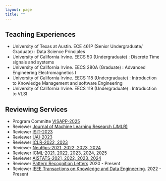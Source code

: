 ```yaml
---
layout: page
title: "" 
---
```


## Teaching Experiences
- University of Texas at Austin. ECE 461P (Senior Undergraduate/ Graduate) : Data Science Principles 
- University of California Irvine. EECS 50 (Undergraduate) : Discrete Time signals and systems 
- University of California Irvine. EECS 280A (Graduate) : Advanced Engineering Electromagnetics I 
- University of California Irvine. EECS 118 (Undergraduate) : Introduction to Knowledge Management and software Engineering 
- University of California Irvine. EECS 119 (Undergraduate) : Introduction to VLSI 
## Reviewing Services 
- Program Committe [VISAPP-2025](https://visapp.scitevents.org/)
- Reviewer [Journal of Machine Learning Research (JMLR)](https://jmlr.org/)
- Reviewer [ISIT-2023](https://isit2023.org/)
- Reviewer [UAI-2023](https://www.auai.org/)
- Reviewer [ICLR-2022, 2023](https://iclr.cc/)
- Reviewer [NeuRips-2021, 2022, 2023, 2024](https://nips.cc/)
- Reviewer [ICML-2021, 2022, 2023, 2024, 2025](https://icml.cc/)
- Reviewer [AISTATS-2021, 2022, 2023, 2024](https://aistats.org/aistats2021/)
- Reviewer [Pattern Recognition Letters](https://www.journals.elsevier.com/pattern-recognition-letters) 2020 - Present
- Reviewer [IEEE Transactions on Knowledge and Data Engineering](https://ieeexplore.ieee.org/xpl/RecentIssue.jsp?punumber=69). 2022 - Present
